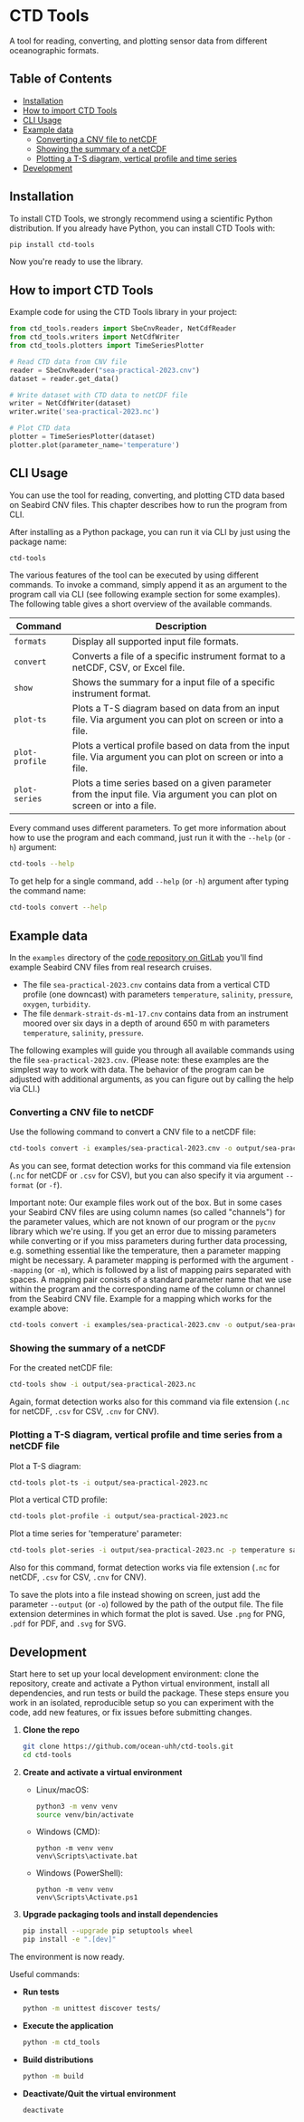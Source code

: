 # CTD Tools

A tool for reading, converting, and plotting sensor data from different oceanographic formats. 

## Table of Contents

- [Installation](#installation)
- [How to import CTD Tools](#how-to-import-ctd-tools)
- [CLI Usage](#cli-usage)
- [Example data](#example-data)
  - [Converting a CNV file to netCDF](#converting-a-cnv-file-to-netcdf)
  - [Showing the summary of a netCDF](#showing-the-summary-of-a-netcdf)
  - [Plotting a T-S diagram, vertical profile and time series](#plotting-a-t-s-diagram-vertical-profile-and-time-series)
- [Development](#development)

## Installation

To install CTD Tools, we strongly recommend using a scientific Python distribution. 
If you already have Python, you can install CTD Tools with:

```bash
pip install ctd-tools
```

Now you're ready to use the library.

## How to import CTD Tools

Example code for using the CTD Tools library in your project:

```python
from ctd_tools.readers import SbeCnvReader, NetCdfReader
from ctd_tools.writers import NetCdfWriter
from ctd_tools.plotters import TimeSeriesPlotter

# Read CTD data from CNV file
reader = SbeCnvReader("sea-practical-2023.cnv")
dataset = reader.get_data()

# Write dataset with CTD data to netCDF file
writer = NetCdfWriter(dataset)
writer.write('sea-practical-2023.nc')

# Plot CTD data
plotter = TimeSeriesPlotter(dataset)
plotter.plot(parameter_name='temperature')
```

## CLI Usage

You can use the tool for reading, converting, and plotting CTD data based on Seabird CNV files.
This chapter describes how to run the program from CLI. 

After installing as a Python package, you can run it via CLI by just using the package name: 

```bash
ctd-tools
```
The various features of the tool can be executed by using different commands. To invoke a command, simply append 
it as an argument to the program call via CLI (see following example section for some examples). The 
following table gives a short overview of the available commands.

| Command | Description |
|---|---|
| `formats` | Display all supported input file formats. |
| `convert` | Converts a file of a specific instrument format to a netCDF, CSV, or Excel file. |
| `show` | Shows the summary for a input file of a specific instrument format.  |
| `plot-ts` | Plots a T-S diagram based on data from an input file. Via argument you can plot on screen or into a file. |
| `plot-profile` | Plots a vertical profile based on data from the input file. Via argument you can plot on screen or into a file. |
| `plot-series` | Plots a time series based on a given parameter from the input file. Via argument you can plot on screen or into a file. |

Every command uses different parameters. To get more information about how to use the 
program and each command, just run it with the `--help` (or `-h`) argument:

```bash
ctd-tools --help
```

To get help for a single command, add `--help` (or `-h`) argument after typing the command name:

```bash
ctd-tools convert --help
```

## Example data

In the `examples` directory of the [code repository on GitLab](https://gitlab.rrz.uni-hamburg.de/ifmeo-sea-practical/ctd-tools) you'll find example Seabird CNV files from real research cruises.

- The file `sea-practical-2023.cnv` contains data from a vertical CTD profile (one downcast) with parameters `temperature`, `salinity`, `pressure`, `oxygen`, `turbidity`.
- The file `denmark-strait-ds-m1-17.cnv` contains data from an instrument moored over six days in a depth of around 650 m with parameters `temperature`, `salinity`, `pressure`.

The following examples will guide you through all available commands using the file `sea-practical-2023.cnv`. (Please note: these examples are the simplest way to work with data. The behavior of the program can be adjusted with additional arguments, as you can figure out by calling the help via CLI.)

### Converting a CNV file to netCDF

Use the following command to convert a CNV file to a netCDF file:

```bash
ctd-tools convert -i examples/sea-practical-2023.cnv -o output/sea-practical-2023.nc
```

As you can see, format detection works for this command via file extension (`.nc` for netCDF or `.csv` for CSV), but you can also specify it via argument `--format` (or `-f`).

Important note: Our example files work out of the box. But in some cases your Seabird CNV files are using column names (so called "channels") for the parameter values, which
are not known of our program or the `pycnv` library which we're using. If you get an error due to missing parameters while converting or if you miss parameters during further data processing, e.g. something essential like the temperature, then a parameter mapping might be necessary. A parameter mapping is performed with the argument `--mapping` (or `-m`), which is followed by a list of mapping pairs separated with spaces. A mapping pair consists of a standard parameter name that we use within the program and the corresponding name of the column or channel from the Seabird CNV file. Example for a mapping which works for the example above:

```bash
ctd-tools convert -i examples/sea-practical-2023.cnv -o output/sea-practical-2023.nc -m temperature=tv290C pressure=prdM salinity=sal00 depth=depSM
```

### Showing the summary of a netCDF

For the created netCDF file:

```bash
ctd-tools show -i output/sea-practical-2023.nc
```

Again, format detection works also for this command via file extension (`.nc` for netCDF, `.csv` for CSV, `.cnv` for CNV).

### Plotting a T-S diagram, vertical profile and time series from a netCDF file

Plot a T-S diagram:

```bash
ctd-tools plot-ts -i output/sea-practical-2023.nc
```

Plot a vertical CTD profile:

```bash
ctd-tools plot-profile -i output/sea-practical-2023.nc
```

Plot a time series for 'temperature' parameter:

```bash
ctd-tools plot-series -i output/sea-practical-2023.nc -p temperature salinity --dual-axis
```

Also for this command, format detection works via file extension (`.nc` for netCDF, `.csv` for CSV, `.cnv` for CNV).

To save the plots into a file instead showing on screen, just add the parameter `--output` (or `-o`) followed by the path of the output file. 
The file extension determines in which format the plot is saved. Use `.png` for PNG, `.pdf` for PDF, and `.svg` for SVG.

## Development

Start here to set up your local development environment: clone the repository, create and activate a Python virtual environment, install all dependencies, and run tests or build the package. These steps ensure you work in an isolated, reproducible setup so you can experiment with the code, add new features, or fix issues before submitting changes.

1. **Clone the repo**  

   ```bash
   git clone https://github.com/ocean-uhh/ctd-tools.git
   cd ctd-tools
   ```

2. **Create and activate a virtual environment**

   - Linux/macOS:

     ```bash
     python3 -m venv venv
     source venv/bin/activate
     ```

   - Windows (CMD):

     ```
     python -m venv venv
     venv\Scripts\activate.bat
     ```

   - Windows (PowerShell):

     ```
     python -m venv venv
     venv\Scripts\Activate.ps1
     ```

3. **Upgrade packaging tools and install dependencies**

   ```bash
   pip install --upgrade pip setuptools wheel
   pip install -e ".[dev]"
   ```

The environment is now ready.

Useful commands: 

- **Run tests**

  ```bash
  python -m unittest discover tests/
  ```

- **Execute the application**

  ```bash
  python -m ctd_tools
  ```

- **Build distributions**

  ```bash
  python -m build
  ```

- **Deactivate/Quit the virtual environment**

  ```bash
  deactivate
  ```

